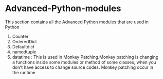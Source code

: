 # Advanced-Python-modules


This section contains all the Advanced Python modules that are used in Python

1. Counter
2. OrderedDict
3. Defaultdict
4. namedtuple
5. datatime : This is used in Monkey Patching.Monkey patching is changing a functions inside some modules or method of some classes, when you don't have access to change source codes. Monkey patching occur in the runtime
